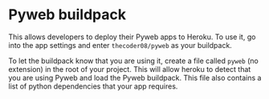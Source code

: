 # Pyweb buildpack

This allows developers to deploy their Pyweb apps to Heroku. To use it, go into the app settings and enter `thecoder08/pyweb` as your buildpack.

To let the buildpack know that you are using it, create a file called `pyweb` (no extension) in the root of your project. This will allow heroku to detect that you are using Pyweb and load the Pyweb buildpack. This file also contains a list of python dependencies that your app requires.
